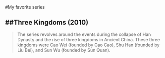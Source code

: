 #My favorite series

##Three Kingdoms (2010)
---
> The series revolves around the events during the collapse of Han Dynasty and the rise of three kingdoms in Ancient China.
> These three kingdoms were Cao Wei (founded by Cao Cao), Shu Han (founded by Liu Bei), and Sun Wu (founded by Sun Quan).

